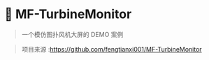 # 🍪 MF-TurbineMonitor

> 一个模仿图扑风机大屏的 DEMO 案例

> 项目来源 :https://github.com/fengtianxi001/MF-TurbineMonitor
